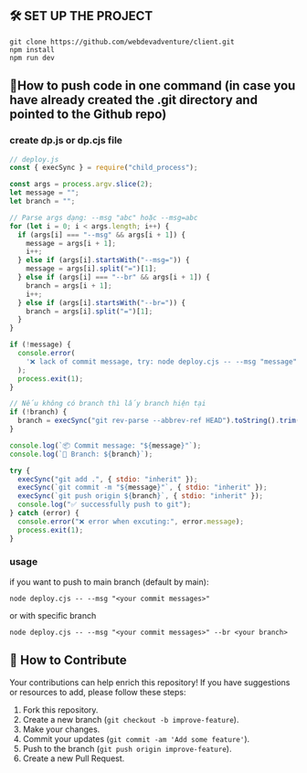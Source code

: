 ## 🛠️ SET UP THE PROJECT

```
git clone https://github.com/webdevadventure/client.git
npm install
npm run dev
```

## 🌵How to push code in one command (in case you have already created the .git directory and pointed to the Github repo)

### create dp.js or dp.cjs file

```cjs
// deploy.js
const { execSync } = require("child_process");

const args = process.argv.slice(2);
let message = "";
let branch = "";

// Parse args dạng: --msg "abc" hoặc --msg=abc
for (let i = 0; i < args.length; i++) {
  if (args[i] === "--msg" && args[i + 1]) {
    message = args[i + 1];
    i++;
  } else if (args[i].startsWith("--msg=")) {
    message = args[i].split("=")[1];
  } else if (args[i] === "--br" && args[i + 1]) {
    branch = args[i + 1];
    i++;
  } else if (args[i].startsWith("--br=")) {
    branch = args[i].split("=")[1];
  }
}

if (!message) {
  console.error(
    '❌ lack of commit message, try: node deploy.cjs -- --msg "message" [--br branch]',
  );
  process.exit(1);
}

// Nếu không có branch thì lấy branch hiện tại
if (!branch) {
  branch = execSync("git rev-parse --abbrev-ref HEAD").toString().trim();
}

console.log(`📦 Commit message: "${message}"`);
console.log(`🌿 Branch: ${branch}`);

try {
  execSync("git add .", { stdio: "inherit" });
  execSync(`git commit -m "${message}"`, { stdio: "inherit" });
  execSync(`git push origin ${branch}`, { stdio: "inherit" });
  console.log("✅ successfully push to git");
} catch (error) {
  console.error("❌ error when excuting:", error.message);
  process.exit(1);
}
```

### usage

if you want to push to main branch (default by main):

```
node deploy.cjs -- --msg "<your commit messages>"
```

or with specific branch

```
node deploy.cjs -- --msg "<your commit messages>" --br <your branch>
```

## 🤝 How to Contribute

Your contributions can help enrich this repository! If you have suggestions or resources to add, please follow these steps:

1. Fork this repository.
2. Create a new branch (`git checkout -b improve-feature`).
3. Make your changes.
4. Commit your updates (`git commit -am 'Add some feature'`).
5. Push to the branch (`git push origin improve-feature`).
6. Create a new Pull Request.